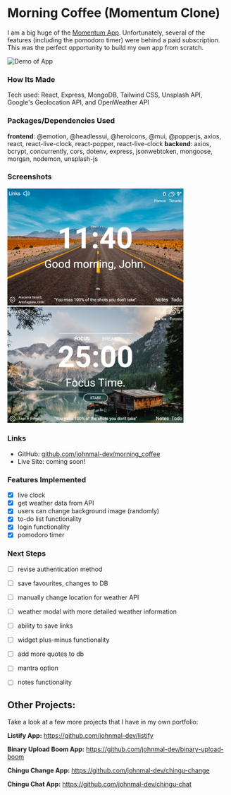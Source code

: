 # Morning Coffee (Momentum Clone)
I am a big huge of the [Momentum App](https://momentumdash.com/). Unfortunately, several of the features (including the pomodoro timer) were behind a paid subscription. This was the perfect opportunity to build my own app from scratch.

![Demo of App](./media/demo.gif)

### How Its Made
Tech used: React, Express, MongoDB, Tailwind CSS, Unsplash API, Google's Geolocation API, and OpenWeather API

### Packages/Dependencies Used
**frontend**: @emotion, @headlessui, @heroicons, @mui, @popperjs, axios, react, react-live-clock, react-popper, react-live-clock
**backend**: axios, bcrypt, concurrently, cors, dotenv, express, jsonwebtoken, mongoose, morgan, nodemon, unsplash-js

### Screenshots
<img src='./media/1.png' alt='image of clock face' width='400'>
<img src='./media/2.png' alt='image of timer face' width='400'>

### Links

- GitHub: [github.com/johnmal-dev/morning_coffee](https://github.com/johnmal-dev/morning_coffee)
- Live Site: coming soon!

### Features Implemented
- [x] live clock
- [x] get weather data from API
- [x] users can change background image (randomly)
- [x] to-do list functionality
- [x] login functionality
- [x] pomodoro timer

### Next Steps
- [ ] revise authentication method
- [ ] save favourites, changes to DB
- [ ] manually change location for weather API
- [ ] weather modal with more detailed weather information
- [ ] ability to save links
- [ ] widget plus-minus functionality
- [ ] add more quotes to db
- [ ] mantra option
- [ ] notes functionality


## Other Projects:

Take a look at a few more projects that I have in my own portfolio:

**Listify App:** https://github.com/johnmal-dev/listify

**Binary Upload Boom App:** https://github.com/johnmal-dev/binary-upload-boom

**Chingu Change App:** https://github.com/johnmal-dev/chingu-change

**Chingu Chat App:** https://github.com/johnmal-dev/chingu-chat